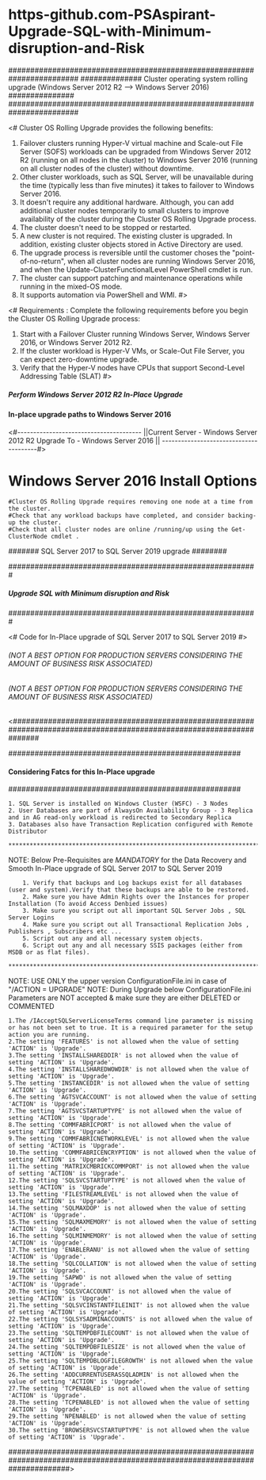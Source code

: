 # https-github.com-PSAspirant-Upgrade-SQL-with-Minimum-disruption-and-Risk

########################################################################
##############  Cluster operating system rolling upgrade (Windows Server 2012 R2 --> Windows Server 2016) ###############
######################################################################## 

<# Cluster OS Rolling Upgrade provides the following benefits:

1. Failover clusters running Hyper-V virtual machine and Scale-out File Server (SOFS) workloads can be upgraded from Windows Server 2012 R2 (running on all nodes in the cluster) to Windows Server 2016 (running on all cluster nodes of the cluster) without downtime. 
2. Other cluster workloads, such as SQL Server, will be unavailable during the time (typically less than five minutes) it takes to failover to Windows Server 2016.
3. It doesn't require any additional hardware. Although, you can add additional cluster nodes temporarily to small clusters to improve availability of the cluster during the Cluster OS Rolling Upgrade process.
4. The cluster doesn't need to be stopped or restarted.
5. A new cluster is not required. The existing cluster is upgraded. In addition, existing cluster objects stored in Active Directory are used.
6. The upgrade process is reversible until the customer choses the "point-of-no-return", when all cluster nodes are running Windows Server 2016, and when the Update-ClusterFunctionalLevel PowerShell cmdlet is run.
7. The cluster can support patching and maintenance operations while running in the mixed-OS mode.
8. It supports automation via PowerShell and WMI.  #>

<# Requirements : Complete the following requirements before you begin the Cluster OS Rolling Upgrade process:

1. Start with a Failover Cluster running Windows Server, Windows Server 2016, or Windows Server 2012 R2.
2. If the cluster workload is Hyper-V VMs, or Scale-Out File Server, you can expect zero-downtime upgrade.
3. Verify that the Hyper-V nodes have CPUs that support Second-Level Addressing Table (SLAT) #>

##### Perform Windows Server 2012 R2 In-Place Upgrade #####

#### In-place upgrade paths to Windows Server 2016 ####

<#---------------------------------------
||Current Server - Windows Server 2012 R2
  Upgrade To     - Windows Server 2016 ||
 ---------------------------------------#>

 # Windows Server 2016 Install Options

    #Cluster OS Rolling Upgrade requires removing one node at a time from the cluster.
    #Check that any workload backups have completed, and consider backing-up the cluster.
    #Check that all cluster nodes are online /running/up using the Get-ClusterNode cmdlet .
    
    
    
    
####### SQL Server 2017 to SQL Server 2019 upgrade ########

#########################################################
##### Upgrade SQL with Minimum disruption and Risk ######
#########################################################

<# Code for In-Place upgrade of SQL Server 2017 to SQL Server 2019 #>

###### (NOT A BEST OPTION FOR PRODUCTION SERVERS CONSIDERING THE AMOUNT OF BUSINESS RISK ASSOCIATED) ########
###### (NOT A BEST OPTION FOR PRODUCTION SERVERS CONSIDERING THE AMOUNT OF BUSINESS RISK ASSOCIATED) ########

<###################################################################################################################### 

#####################################################
#### Considering Fatcs for this In-Place upgrade ####
#####################################################

    1. SQL Server is installed on Windows Cluster (WSFC) - 3 Nodes  
    2. User Databases are part of AlwaysOn Availability Group - 3 Replica and in AG read-only workload is redirected to Secondary Replica
    3. Databases also have Transaction Replication configured with Remote Distributor

    *************************************************************************************

NOTE: Below Pre-Requisites are *MANDATORY* for the Data Recovery and Smooth In-Place upgrade of SQL Server 2017 to SQL Server 2019

        1. Verify that backups and Log backups exist for all databases (user and system).Verify that these backups are able to be restored.
        2. Make sure you have Admin Rights over the Instances for proper Installation (To avoid Access Denbied issues)
        3. Make sure you script out all important SQL Server Jobs , SQL Server Logins 
        4. Make sure you script out all Transactional Replication Jobs , Publishers , Subscribers etc ...
        5. Script out any and all necessary system objects.
        6. Script out any and all necessary SSIS packages (either from MSDB or as flat files).

    **************************************************************************************
NOTE: USE ONLY the upper version ConfigurationFile.ini in case of "/ACTION = UPGRADE"
NOTE: During Upgrade below ConfigurationFile.ini Parameters are NOT accepted & make sure they are either DELETED or COMMENTED 

    1.The /IAcceptSQLServerLicenseTerms command line parameter is missing or has not been set to true. It is a required parameter for the setup action you are running. 
    2.The setting 'FEATURES' is not allowed when the value of setting 'ACTION' is 'Upgrade'.
    3.The setting 'INSTALLSHAREDDIR' is not allowed when the value of setting 'ACTION' is 'Upgrade'.
    4.The setting 'INSTALLSHAREDWOWDIR' is not allowed when the value of setting 'ACTION' is 'Upgrade'.
    5.The setting 'INSTANCEDIR' is not allowed when the value of setting 'ACTION' is 'Upgrade'.
    6.The setting 'AGTSVCACCOUNT' is not allowed when the value of setting 'ACTION' is 'Upgrade'.
    7.The setting 'AGTSVCSTARTUPTYPE' is not allowed when the value of setting 'ACTION' is 'Upgrade'.
    8.The setting 'COMMFABRICPORT' is not allowed when the value of setting 'ACTION' is 'Upgrade'.
    9.The setting 'COMMFABRICNETWORKLEVEL' is not allowed when the value of setting 'ACTION' is 'Upgrade'.
    10.The setting 'COMMFABRICENCRYPTION' is not allowed when the value of setting 'ACTION' is 'Upgrade'.
    11.The setting 'MATRIXCMBRICKCOMMPORT' is not allowed when the value of setting 'ACTION' is 'Upgrade'.
    12.The setting 'SQLSVCSTARTUPTYPE' is not allowed when the value of setting 'ACTION' is 'Upgrade'.
    13.The setting 'FILESTREAMLEVEL' is not allowed when the value of setting 'ACTION' is 'Upgrade'.
    14.The setting 'SQLMAXDOP' is not allowed when the value of setting 'ACTION' is 'Upgrade'.
    15.The setting 'SQLMAXMEMORY' is not allowed when the value of setting 'ACTION' is 'Upgrade'.
    16.The setting 'SQLMINMEMORY' is not allowed when the value of setting 'ACTION' is 'Upgrade'.
    17.The setting 'ENABLERANU' is not allowed when the value of setting 'ACTION' is 'Upgrade'.
    18.The setting 'SQLCOLLATION' is not allowed when the value of setting 'ACTION' is 'Upgrade'.
    19.The setting 'SAPWD' is not allowed when the value of setting 'ACTION' is 'Upgrade'.
    20.The setting 'SQLSVCACCOUNT' is not allowed when the value of setting 'ACTION' is 'Upgrade'.
    21.The setting 'SQLSVCINSTANTFILEINIT' is not allowed when the value of setting 'ACTION' is 'Upgrade'.
    22.The setting 'SQLSYSADMINACCOUNTS' is not allowed when the value of setting 'ACTION' is 'Upgrade'.
    23.The setting 'SQLTEMPDBFILECOUNT' is not allowed when the value of setting 'ACTION' is 'Upgrade'.
    24.The setting 'SQLTEMPDBFILESIZE' is not allowed when the value of setting 'ACTION' is 'Upgrade'.
    25.The setting 'SQLTEMPDBLOGFILEGROWTH' is not allowed when the value of setting 'ACTION' is 'Upgrade'.
    26.The setting 'ADDCURRENTUSERASSQLADMIN' is not allowed when the value of setting 'ACTION' is 'Upgrade'.
    27.The setting 'TCPENABLED' is not allowed when the value of setting 'ACTION' is 'Upgrade'.
    28.The setting 'TCPENABLED' is not allowed when the value of setting 'ACTION' is 'Upgrade'.
    29.The setting 'NPENABLED' is not allowed when the value of setting 'ACTION' is 'Upgrade'.
    30.The setting 'BROWSERSVCSTARTUPTYPE' is not allowed when the value of setting 'ACTION' is 'Upgrade'.

##############################################################################################################################>

